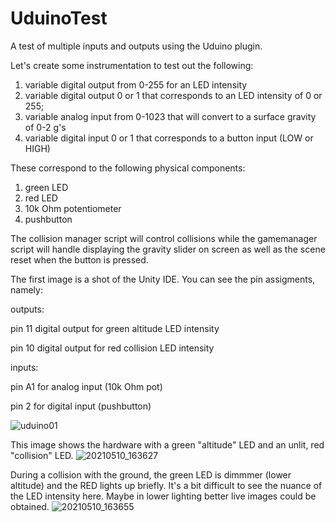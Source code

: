 # UduinoTest
 A test of multiple inputs and outputs using the Uduino plugin.

Let's create some instrumentation to test out the following:
1) variable digital output from 0-255 for an LED intensity
2) variable digital output 0 or 1 that corresponds to an LED intensity of 0 or 255;
3) variable analog input from 0-1023 that will convert to a surface gravity of 0-2 g's
4) variable digital input 0 or 1 that corresponds to a button input (LOW or HIGH)

These correspond to the following physical components:

1) green LED
2) red LED
3) 10k Ohm potentiometer
4) pushbutton
 
The collision manager script will control collisions while the gamemanager script will handle
displaying the gravity slider on screen as well as the scene reset when the button is pressed.

The first image is a shot of the Unity IDE.  You can see the pin assigments, namely:

outputs:

pin 11 digital output for green altitude LED intensity

pin 10 digital output for red collision LED intensity

inputs:

pin A1 for analog input (10k Ohm pot)

pin 2 for digital input (pushbutton)

![uduino01](https://user-images.githubusercontent.com/74695555/117734496-d3296d00-b1b0-11eb-92e5-2b65e95c643d.png)

This image shows the hardware with a green "altitude" LED and an unlit, red "collision" LED.
![20210510_163627](https://user-images.githubusercontent.com/74695555/117733544-fa7f3a80-b1ae-11eb-9241-8291d92a8d90.jpg)

During a collision with the ground, the green LED is dimmmer (lower altitude) and the RED lights up briefly.  It's a bit difficult to see the nuance of the LED intensity here.  Maybe in lower lighting better live images could be obtained.
![20210510_163655](https://user-images.githubusercontent.com/74695555/117733548-fc48fe00-b1ae-11eb-9069-0fc60226b537.jpg)
